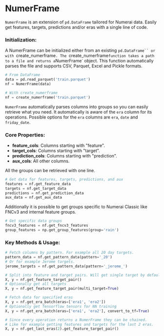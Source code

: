 # NumerFrame

`NumerFrame` is an extension of `pd.DataFrame` tailored for Numerai data. Easily get features, targets, predictions and/or eras with a single line of code.

### Initialization:
A NumerFrame can be initialized either from an existing `pd.DataFrame`` or with `create_numerframe`. The `create_numerframe` function takes a path to a file and returns a `NumerFrame` object. This function automatically parses the file and supports CSV, Parquet, Excel and Pickle formats.
```py
# From DataFrame
data = pd.read_parquet('train.parquet')
nf = NumerFrame(data)

# With create_numerframe
nf = create_numerframe('train.parquet')
```

`NumerFrame` automatically parses columns into groups so you can easily retrieve what you need. It automatically is aware of the `era` column for its operations. Possible options for the `era` columns are `era`, `date` and `friday_date`.

### Core Properties:
- **feature_cols**: Columns starting with "feature".
- **target_cols**: Columns starting with "target".
- **prediction_cols**: Columns starting with "prediction".
- **aux_cols**: All other columns.

All the groups can be retrieved with one line. 
```py
# Get data for features, targets, predictions, and aux
features = nf.get_feature_data
targets = nf.get_target_data
predictions = nf.get_prediction_data
aux_data = nf.get_aux_data
```

Additionally it is possible to get groups specific to Numerai Classic like FNCv3 and internal feature groups.
```py
# Get specific data groups
fncv3_features = nf.get_fncv3_features
group_features = np.get_group_features(group='rain')
```

### Key Methods & Usage:
```py
# Fetch columns by pattern. For example all 20 day targets.
pattern_data = nf.get_pattern_data(pattern='_20')
# Or for example Jerome targets.
jerome_targets = nf.get_pattern_data(pattern='_jerome_')

# Split into feature and target pairs. Will get single target by default.
X, y = nf.get_feature_target_pair()
# Optionally get all targets
X, y = nf.get_feature_target_pair(multi_target=True)

# Fetch data for specified eras
X, y = nf.get_era_batch(eras=['era1', 'era2'])
# Optionally get Tensorflow tensors for NN training
X, y = nf.get_era_batch(eras=['era1', 'era2'], convert_to_tf=True)

# Since every operation returns a NumerFrame they can be chained.
# Like for example getting features and targets for the last 2 eras.
X, y = nf.get_last_eras(2).get_feature_target_pair()
```
